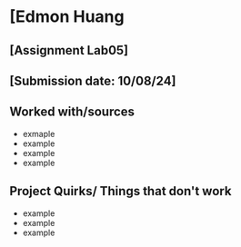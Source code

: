 # [Edmon Huang
## [Assignment Lab05]
## [Submission date: 10/08/24]
## Worked with/sources 
* exmaple
* example
* example
* example
## Project Quirks/ Things that don't work
* example
* example
* example
